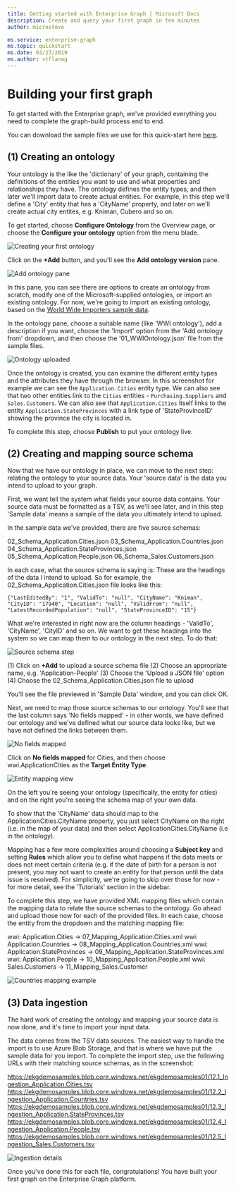 ```yaml
---
title: Getting started with Enterprise Graph | Microsoft Docs
description: Create and query your first graph in ten minutes
author: microsteve

ms.service: enterprise-graph
ms.topic: quickstart
ms.date: 03/27/2019
ms.author: stflanag
---
```


# Building your first graph

To get started with the Enterprise graph, we've provided everything you need to complete the graph-build process end to end.

You can download the sample files we use for this quick-start here <a href="https://ekgdemosamples.blob.core.windows.net/ekgdemosamples01/EGDemo_WWI_Files.zip">here</a>.

## (1) Creating an ontology

Your ontology is the like the 'dictionary' of your graph, containing the definitions of the entities you want to use and what properties and relationships they have. The ontology defines the entity types, and then later we'll import data to create actual entities. For example, in this step we'll define a 'City' entity that has a 'CityName' property, and later on we'll create actual city entites, e.g. Kniman, Cubero and so on.

To get started, choose **Configure Ontology** from the Overview page, or choose the **Configure your ontology** option from the menu blade.

 ![Creating your first ontology](media/quickstart/choose_ontology.png)

Click on the **+Add** button, and you'll see the **Add ontology version** pane.

![Add ontology pane](media/quickstart/add_ontology_pane.png)

In this pane, you can see there are options to create an ontology from scratch, modify one of the Microsoft-supplied ontologies, or import an existing ontology. For now, we're going to import an existing ontology, based on the <a href="http:///www.microsoft.com">World Wide Importers sample data</a>.

In the ontology pane, choose a suitable name (like 'WWI ontology'), add a description if you want, choose the 'Import' option from the 'Add ontology from' dropdown, and then choose the '01_WWIOntology.json' file from the sample files.

![Ontology uploaded](media/quickstart/ontology_uploaded_view.png)

Once the ontology is created, you can examine the different entity types and the attributes they have through the browser. In this screenshot for example we can see the ```Application.Cities``` entity type. We can also see that two other entities link to the ```Cities``` entities - ```Purchasing.Suppliers``` and ```Sales.Customers```. We can also see that ```Application.Cities``` itself links to the entity ```Application.StateProvinces``` with a link type of 'StateProvinceID' showing the province the city is located in.

To complete this step, choose **Publish** to put your ontology live.

## (2) Creating and mapping source schema

Now that we have our ontology in place, we can move to the next step: relating the ontology to your source data. Your 'source data' is the data you intend to upload to your graph.

First, we want tell the system what fields your source data contains. Your source data must be formatted as a TSV, as we'll see later, and in this step 'Sample data' means a sample of the data you ultimately intend to upload.

In the sample data we've provided, there are five source schemas:

02_Schema_Application.Cities.json
03_Schema_Application.Countries.json
04_Schema_Application.StateProvinces.json
05_Schema_Application.People.json
06_Schema_Sales.Customers.json

In each case, what the source schema is saying is: These are the headings of the data I intend to upload. So for example, the 02_Schema_Application.Cities.json file looks like this:

```
{"LastEditedBy": "1", "ValidTo": "null", "CityName": "Kniman", "CityID": "17940", "Location": "null", "ValidFrom": "null", "LatestRecordedPopulation": "null", "StateProvinceID": "15"}
```

What we're interested in right now are the column headings - 'ValidTo', 'CityName', 'CityID' and so on. We want to get these headings into the system so we can map them to our ontology in the next step. To do that:

![Source schema step](media/quickstart/create_source_schemas.png)

(1) Click on **+Add** to upload a source schema file
(2) Choose an appropriate name, e.g. 'Application-People'
(3) Choose the 'Upload a JSON file' option
(4) Choose the 02_Schema_Application.Cities.json file to upload

You'll see the file previewed in 'Sample Data' window, and you can click OK.

Next, we need to map those source schemas to our ontology. You'll see that the last column says 'No fields mapped' - in other words, we have defined our ontology and we've defined what our source data looks like, but we have not defined the links between them. 

![No fields mapped](media/quickstart/no_fields_mapped.png)

Click on **No fields mapped** for Cities, and then choose wwi.ApplicationCities as the **Target Entity Type**.

![Entity mapping view](media/quickstart/mapping-view.png)

On the left you're seeing your ontology (specifically, the entity for cities) and on the right you're seeing the schema map of your own data.

To show that the 'CityName' data should map to the ApplicationCities.CityName property, you just select CityName on the right (i.e. in the map of your data) and then select ApplicationCities.CityName (i.e in the ontology).

Mapping has a few more complexities around choosing a **Subject key** and setting **Rules** which allow you to define what happens if the data meets or does not meet certain criteria (e.g. if the date of birth for a person is not present, you may not want to create an entity for that person until the data issue is resolved). For simplicity, we're going to skip over those for now - for more detail, see the 'Tutorials' section in the sidebar.

To complete this step, we have provided XML mapping files which contain the mapping data to relate the source schemas to the ontology. Go ahead and upload those now for each of the provided files. In each case, choose the entity from the dropdown and the matching mapping file:

wwi: Application.Cities -> 07_Mapping_Application.Cities.xml
wwi: Application.Countries -> 08_Mapping_Application.Countries.xml
wwi: Application.StateProvinces -> 09_Mapping_Application.StateProvinces.xml
wwi: Application.People -> 10_Mapping_Application.People.xml
wwi: Sales.Customers -> 11_Mapping_Sales.Customer

![Countries mapping example](media/quickstart/countries_mapping_example.png)

## (3) Data ingestion

The hard work of creating the ontology and mapping your source data is now done, and it's time to import your input data.

The data comes from the TSV data sources. The easiest way to handle the import is to use Azure Blob Storage, and that is where we have put the sample data for you import. To complete the import step, use the following URLs with their matching source schemas, as in the screenshot:

https://ekgdemosamples.blob.core.windows.net/ekgdemosamples01/12.1_Ingestion_Application.Cities.tsv
https://ekgdemosamples.blob.core.windows.net/ekgdemosamples01/12.2_Ingestion_Application.Countries.tsv
https://ekgdemosamples.blob.core.windows.net/ekgdemosamples01/12.3_Ingestion_Application.StateProvinces.tsv
https://ekgdemosamples.blob.core.windows.net/ekgdemosamples01/12.4_Ingestion_Application.People.tsv
https://ekgdemosamples.blob.core.windows.net/ekgdemosamples01/12.5_Ingestion_Sales.Customers.tsv

![Ingestion details](media/quickstart/ingestion_with_url.png)


Once you've done this for each file, congratulations! You have built your first graph on the Enterprise Graph platform.
